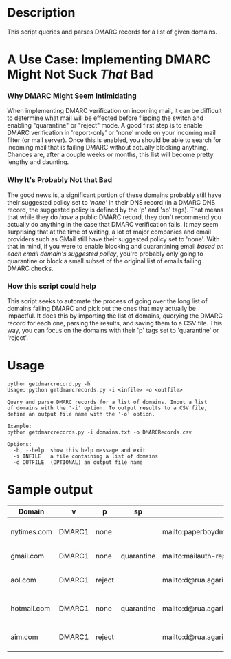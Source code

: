 # Description
This script queries and parses DMARC records for a list of given domains.

# A Use Case: Implementing DMARC Might Not Suck _That_ Bad
### Why DMARC Might Seem Intimidating
When implementing DMARC verification on incoming mail, it can be difficult to determine what mail will be effected before flipping the switch and enabling "quarantine" or "reject" mode. A good first step is to enable DMARC verification in 'report-only' or 'none' mode on your incoming mail filter (or mail server). Once this is enabled, you should be able to search for incoming mail that is failing DMARC without actually blocking anything. Chances are, after a couple weeks or months, this list will become pretty lengthy and daunting.

### Why It's Probably Not that Bad
The good news is, a significant portion of these domains probably still have their suggested policy set to _'none'_ in their DNS record (in a DMARC DNS record, the suggested policy is defined by the 'p' and 'sp' tags). That means that while they do _have_ a public DMARC record, they don't recommend you actually do anything in the case that DMARC verification fails. It may seem surprising that at the time of writing, a lot of major companies and email providers such as GMail still have their suggested policy set to 'none'. With that in mind, if you were to enable blocking and quarantining email _based on each email domain's suggested policy_, you're probably only going to  quarantine or block a small subset of the original list of emails failing DMARC checks.

### How this script could help
This script seeks to automate the process of going over the long list of domains failing DMARC and pick out the ones that may actually be impactful. It does this by importing the list of domains, querying the DMARC record for each one, parsing the results, and saving them to a CSV file. This way, you can focus on the domains with their 'p' tags set to 'quarantine' or 'reject'.

# Usage
```
python getdmarcrecord.py -h
Usage: python getdmarcrecords.py -i <infile> -o <outfile>

Query and parse DMARC records for a list of domains. Input a list
of domains with the '-i' option. To output results to a CSV file,
define an output file name with the '-o' option.

Example:
python getdmarcrecords.py -i domains.txt -o DMARCRecords.csv

Options:
  -h, --help  show this help message and exit
  -i INFILE   a file containing a list of domains
  -o OUTFILE  (OPTIONAL) an output file name
```

# Sample output
| Domain | v | p | sp | rua | ruf | pct | adkim | aspf | Raw |
| --- | --- | --- | --- | --- | --- | --- | --- | --- | --- |
| nytimes.com | DMARC1 | none | | mailto:paperboydmarcrua@<i></i>lga2.nytimes.com | mailto:paperboydmarcruf@<i></i>lga2.nytimes.com | | | | v=DMARC1; p=none; rua=mailto:paperboydmarcrua@<i></i>lga2.nytimes.com; ruf=mailto:paperboydmarcruf@<i></i>lga2.nytimes.com; |
| gmail.com | DMARC1 | none | quarantine | mailto:mailauth-reports@<i></i>google.com | | | | | v=DMARC1; p=none; sp=quarantine; rua=mailto:mailauth-reports@<i></i>google.com |
| aol.com | DMARC1 | reject | | mailto:d@<i></i>rua.agari.com | mailto:d@<i></i>ruf.agari.com | 100 | | | v=DMARC1; p=reject; pct=100; rua=mailto:d@<i></i>rua.agari.com; ruf=mailto:d@<i></i>ruf.agari.com; |
| hotmail.com | DMARC1 | none | quarantine | mailto:d@<i></i>rua.agari.com | mailto:d@<i></i>ruf.agari.com | 100 | | | v=DMARC1; p=none; sp=quarantine; pct=100; rua=mailto:d@<i></i>rua.agari.com; ruf=mailto:d@<i></i>ruf.agari.com; fo=1 |
| aim.com | DMARC1 | reject | | mailto:d@<i></i>rua.agari.com | mailto:d@<i></i>ruf.agari.com | 100 | | | v=DMARC1; p=reject; pct=100; rua=mailto:d@<i></i>rua.agari.com; ruf=mailto:d@<i></i>ruf.agari.com; |


